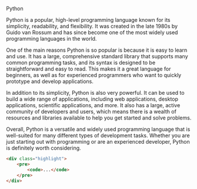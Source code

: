 Python


Python is a popular, high-level programming language known for its simplicity, readability, and flexibility. It was created in the late 1980s by Guido van Rossum and has since become one of the most widely used programming languages in the world.

One of the main reasons Python is so popular is because it is easy to learn and use. It has a large, comprehensive standard library that supports many common programming tasks, and its syntax is designed to be straightforward and easy to read. This makes it a great language for beginners, as well as for experienced programmers who want to quickly prototype and develop applications.

In addition to its simplicity, Python is also very powerful. It can be used to build a wide range of applications, including web applications, desktop applications, scientific applications, and more. It also has a large, active community of developers and users, which means there is a wealth of resources and libraries available to help you get started and solve problems.

Overall, Python is a versatile and widely used programming language that is well-suited for many different types of development tasks. Whether you are just starting out with programming or are an experienced developer, Python is definitely worth considering.


```html
<div class="highlight">
    <pre>
        <code>...</code>
    </pre>
</div>
```
